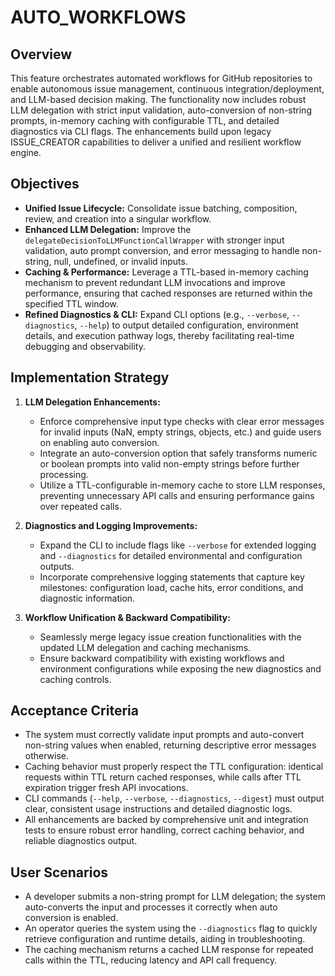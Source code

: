 # AUTO_WORKFLOWS

## Overview
This feature orchestrates automated workflows for GitHub repositories to enable autonomous issue management, continuous integration/deployment, and LLM-based decision making. The functionality now includes robust LLM delegation with strict input validation, auto-conversion of non-string prompts, in-memory caching with configurable TTL, and detailed diagnostics via CLI flags. The enhancements build upon legacy ISSUE_CREATOR capabilities to deliver a unified and resilient workflow engine.

## Objectives
- **Unified Issue Lifecycle:** Consolidate issue batching, composition, review, and creation into a singular workflow.
- **Enhanced LLM Delegation:** Improve the `delegateDecisionToLLMFunctionCallWrapper` with stronger input validation, auto prompt conversion, and error messaging to handle non-string, null, undefined, or invalid inputs.
- **Caching & Performance:** Leverage a TTL-based in-memory caching mechanism to prevent redundant LLM invocations and improve performance, ensuring that cached responses are returned within the specified TTL window.
- **Refined Diagnostics & CLI:** Expand CLI options (e.g., `--verbose`, `--diagnostics`, `--help`) to output detailed configuration, environment details, and execution pathway logs, thereby facilitating real-time debugging and observability.

## Implementation Strategy
1. **LLM Delegation Enhancements:**
   - Enforce comprehensive input type checks with clear error messages for invalid inputs (NaN, empty strings, objects, etc.) and guide users on enabling auto conversion.
   - Integrate an auto-conversion option that safely transforms numeric or boolean prompts into valid non-empty strings before further processing.
   - Utilize a TTL-configurable in-memory cache to store LLM responses, preventing unnecessary API calls and ensuring performance gains over repeated calls.

2. **Diagnostics and Logging Improvements:**
   - Expand the CLI to include flags like `--verbose` for extended logging and `--diagnostics` for detailed environmental and configuration outputs.
   - Incorporate comprehensive logging statements that capture key milestones: configuration load, cache hits, error conditions, and diagnostic information.

3. **Workflow Unification & Backward Compatibility:**
   - Seamlessly merge legacy issue creation functionalities with the updated LLM delegation and caching mechanisms.
   - Ensure backward compatibility with existing workflows and environment configurations while exposing the new diagnostics and caching controls.

## Acceptance Criteria
- The system must correctly validate input prompts and auto-convert non-string values when enabled, returning descriptive error messages otherwise.
- Caching behavior must properly respect the TTL configuration: identical requests within TTL return cached responses, while calls after TTL expiration trigger fresh API invocations.
- CLI commands (`--help`, `--verbose`, `--diagnostics`, `--digest`) must output clear, consistent usage instructions and detailed diagnostic logs.
- All enhancements are backed by comprehensive unit and integration tests to ensure robust error handling, correct caching behavior, and reliable diagnostics output.

## User Scenarios
- A developer submits a non-string prompt for LLM delegation; the system auto-converts the input and processes it correctly when auto conversion is enabled.
- An operator queries the system using the `--diagnostics` flag to quickly retrieve configuration and runtime details, aiding in troubleshooting.
- The caching mechanism returns a cached LLM response for repeated calls within the TTL, reducing latency and API call frequency.
